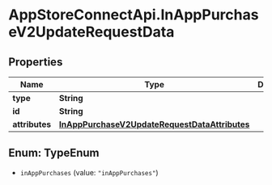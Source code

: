# AppStoreConnectApi.InAppPurchaseV2UpdateRequestData

## Properties

Name | Type | Description | Notes
------------ | ------------- | ------------- | -------------
**type** | **String** |  | 
**id** | **String** |  | 
**attributes** | [**InAppPurchaseV2UpdateRequestDataAttributes**](InAppPurchaseV2UpdateRequestDataAttributes.md) |  | [optional] 



## Enum: TypeEnum


* `inAppPurchases` (value: `"inAppPurchases"`)




